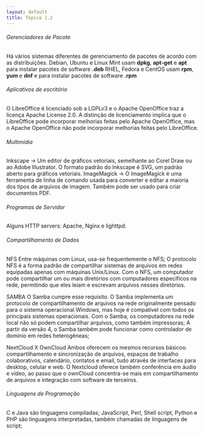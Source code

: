 ```yaml
---
layout: default
title: Tópico 1.2
---
```


###### Gerenciadores de Pacote
Há vários sistemas diferentes de gerenciamento de pacotes de acordo com as distribuições.
Debian, Ubuntu e Linux Mint usam **dpkg**, **apt-get** e **apt** para instalar pacotes de software **.deb**
RHEL, Fedora e CentOS usam **rpm**, **yum** e **dnf** e para instalar pacotes de software **.rpm**

###### Aplicativos de escritório
O LibreOffice é licenciado sob a LGPLv3 e o Apache OpenOffice traz a licença Apache License 2.0. A distinção de licenciamento implica que o LibreOffice pode incorporar melhorias feitas pelo Apache OpenOffice, mas o Apache OpenOffice não pode incorporar melhorias feitas pelo LibreOffice.

###### Multimídia
Inkscape    -> Um editor de gráficos vetoriais, semelhante ao Corel Draw ou ao Adobe Illustrator. O formato padrão do Inkscape é SVG, um padrão aberto para gráficos vetoriais.
ImageMagick -> O ImageMagick é uma ferramenta de linha de comando usada para converter e editar a maioria dos tipos de arquivos de imagem. Também pode ser usado para criar documentos PDF.

###### Programas de Servidor
Alguns HTTP servers: Apache, Nginx e lighttpd.

###### Compartilhamento de Dados
NFS
Entre máquinas com Linux, usa-se frequentemente o NFS;
O protocolo NFS é a forma padrão de compartilhar  sistemas de arquivos em redes equipadas apenas com máquinas Unix/Linux. Com o NFS, um computador pode compartilhar um ou mais diretórios com computadores específicos na rede, permitindo que eles leiam e escrevam arquivos nesses diretórios.

SAMBA
O Samba cumpre esse requisito. O Samba implementa um protocolo de compartilhamento de arquivos na rede originalmente pensado para o sistema operacional Windows, mas hoje é compatível com todos os principais sistemas operacionais. Com o Samba, os computadores na rede local não só podem compartilhar arquivos, como também impressoras;
A partir da versão 4, o Samba também pode funcionar como controlador de domínio em redes heterogêneas;

NextCloud X OwnCloud
Ambos oferecem os mesmos recursos básicos: compartilhamento e sincronização de arquivos, espaços de trabalho
colaborativos, calendário, contatos e email, tudo através de interfaces para desktop, celular e web.
O Nextcloud oferece também conferência em áudio e vídeo, ao passo que o ownCloud concentra-se mais em compartilhamento de arquivos e integração com software de terceiros.

###### Linguagens de Programação
C e Java são linguagens compiladas;
JavaScript, Perl, Shell script, Python e PHP são linguagens interpretadas, também chamadas de linguagens de script;